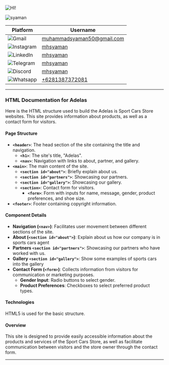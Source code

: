 <!-- [![Review Assignment Due Date](https://classroom.github.com/assets/deadline-readme-button-22041afd0340ce965d47ae6ef1cefeee28c7c493a6346c4f15d667ab976d596c.svg)](https://classroom.github.com/a/cvSOEAVD) -->

![HI!](https://readme-typing-svg.demolab.com?font=Fira+Code&size=80&pause=1000&color=08D750&vCenter=true&random=false&width=700&height=80&lines=Hi+I'm+Syaman!)

![syaman](assets/profile.jpg)

| Platform                                                                                                       | Username                                                        |
| -------------------------------------------------------------------------------------------------------------- | --------------------------------------------------------------- |
| ![Gmail](https://img.shields.io/badge/Gmail-D14836?logo=gmail&logoColor=white&style=for-the-badge)             | [muhammadsyaman50@gmail.com](mailto:muhammadsyaman50@gmail.com) |
| ![Instagram](https://img.shields.io/badge/Instagram-E4405F?logo=instagram&logoColor=white&style=for-the-badge) | [mhsyaman](https://instagram.com/mhsyaman)                      |
| ![LinkedIn](https://img.shields.io/badge/LinkedIn-0077B5?logo=linkedin&logoColor=white&style=for-the-badge)    | [mhsyaman](https://linkedin.com/in/mhsyaman)                    |
| ![Telegram](https://img.shields.io/badge/Telegram-2CA5E0?logo=telegram&logoColor=white&style=for-the-badge)    | [mhsyaman](https://t.me/mhsyaman)                               |
| ![Discord](https://img.shields.io/badge/Discord-5865F2?style=for-the-badge&logo=discord&logoColor=white)       | [mhsyaman](https://discordapp.com/users/mhsyaman)               |
| ![Whatsapp](https://img.shields.io/badge/WhatsApp-25D366?style=for-the-badge&logo=whatsapp&logoColor=white)    | [+6281387372081](https://wa.me/+6281387372081)                  |

---

### HTML Documentation for Adelas

Here is the HTML structure used to build the Adelas is Sport Cars Store websites. This site provides information about products, as well as a contact form for visitors.

#### Page Structure

- **`<header>`**: The head section of the site containing the title and navigation.
  - **`<h1>`**: The site's title, "Adelas".
  - **`<nav>`**: Navigation with links to about, partner, and gallery.
- **`<main>`**: The main content of the site.
  - **`<section id="about">`**: Briefly explain about us.
  - **`<section id="partners">`**: Showcasing our partners.
  - **`<section id="gallery">`**: Showcasing our gallery.
  - **`<section>`**: Contact form for visitors.
    - **`<form>`**: Form with inputs for name, message, gender, product preferences, and shoe size.
- **`<footer>`**: Footer containing copyright information.

#### Component Details

- **Navigation (`<nav>`)**: Facilitates user movement between different sections of the site.
- **About (`<section id="about">`)**: Explain about us how our company is in sports cars agent
- **Partners `<section id="partners">`**: Showcasing our partners who have worked with us.
- **Gallery `<section id="gallery">`**: Show some examples of sports cars into the gallery
- **Contact Form (`<form>`)**: Collects information from visitors for communication or marketing purposes.
  - **Gender Input**: Radio buttons to select gender.
  - **Product Preferences**: Checkboxes to select preferred product types.

#### Technologies

HTML5 is used for the basic structure.

#### Overview

This site is designed to provide easily accessible information about the products and services of the Sport Cars Store, as well as facilitate communication between visitors and the store owner through the contact form.

---
